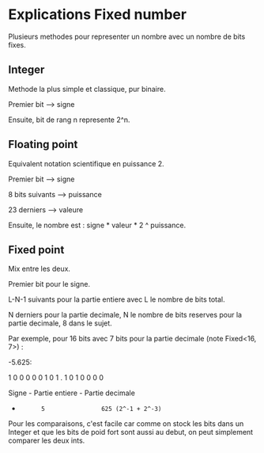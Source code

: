 # Explications Fixed number

Plusieurs methodes pour representer un nombre avec un nombre de bits fixes.

## Integer

Methode la plus simple et classique, pur binaire.

Premier bit --> signe

Ensuite, bit de rang n represente 2^n.

## Floating point

Equivalent notation scientifique en puissance 2.

Premier bit --> signe

8 bits suivants --> puissance

23 derniers --> valeure

Ensuite, le nombre est : signe * valeur * 2 ^ puissance.

## Fixed point

Mix entre les deux.

Premier bit pour le signe.

L-N-1 suivants pour la partie entiere avec L le nombre de bits total.

N derniers pour la partie decimale, N le nombre de bits reserves pour la partie decimale, 8 dans le sujet.

Par exemple, pour 16 bits avec 7 bits pour la partie decimale (note Fixed<16, 7>) :

-5.625:

1       0 0 0 0 0 1 0 1   .  1 0 1 0 0 0 0

Signe - Partie entiere    -  Partie decimale

-      		5                625 (2^-1 + 2^-3)

Pour les comparaisons, c'est facile car comme on stock les bits dans un Integer et que les bits de poid fort sont aussi au debut, on peut simplement comparer les deux ints.
